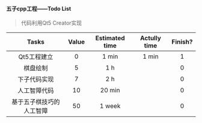 #### 五子cpp工程——Todo List


> 代码利用Qt5 Creator实现

| Tasks | Value | Estimated time | Actully time | Finish?|
|:--------:|:--------:|:-------------------:|:----------------:|:---------:|
|Qt5工程建立|0|1 min|1 min|1|
|棋盘绘制|5|1 h||0|
|下子代码实现|7|2 h||0|
|人工智障代码|10|20 min||0|
|基于五子棋技巧的人工智障|50|1 week||0|



